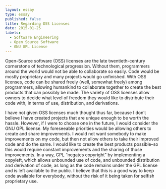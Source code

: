 ```yaml
---
layout: essay
type: essay
published: false
title: Regarding OSS Licenses
date: 2015-01-25
labels:
  - Software Engineering
  - Open Source Software
  - GNU GPL License
---
```


Open-Source software (OSS) licenses are the late twentieth-century cornerstone of technological progression. Without them, programmers around the world would not be able to collaborate so easily. Code would be mostly proprietary and many projects would go unfinished. With OSS licenses, code can be shared freely (well, somewhat freely) among programmers, allowing humankind to collaborate together to create the best products that can possibly be made. The variety of OSS licenses allow owners to decide what level of freedom they would like to distribute their code with, in terms of use, distribution, and derivations.

I have not given OSS licenses much thought thus far, because I don’t believe I have created projects that are unique enough to be worth the hassle. However, if I were to choose one in the future, I would consider the GNU GPL license. My foreseeable priorities would be allowing others to create and share improvements. I would not want somebody to make improvements on my code, but then not allow others to take their improved code and do the same. I would like to create the best products possible–so this would require constant improvements and the sharing of those improvements. In a way, GPL “negates copyright” by implementing a copyleft, which allows unbounded use of code, and unbounded distribution and derivation of code, as long as the code remains under the GPL license and is left available to the public. I believe that this is a good way to keep code available for everybody, without the risk of it being taken for selfish proprietary use.
